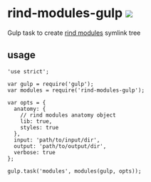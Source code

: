 # rind-modules-gulp [![](https://travis-ci.org/creativelive/rind-modules-gulp.png)](https://travis-ci.org/creativelive/rind-modules-gulp)

Gulp task to create [rind modules](https://github.com/creativelive/rind-modules) symlink tree

## usage

```
'use strict';

var gulp = require('gulp');
var modules = require('rind-modules-gulp');

var opts = {
  anatomy: {
    // rind modules anatomy object
    lib: true,
    styles: true
  },
  input: 'path/to/input/dir',
  output: 'path/to/output/dir',
  verbose: true
};

gulp.task('modules', modules(gulp, opts));

```

